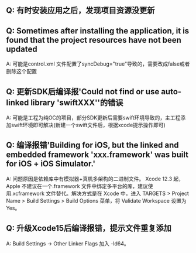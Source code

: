 ## Q: 有时安装应用之后，发现项目资源没更新
## Q: Sometimes after installing the application, it is found that the project resources have not been updated

A: 可能是control.xml 文件配置了syncDebug="true"导致的，需要改成false或者删除这个配置

## Q: 更新SDK后编译报'Could not find or use auto-linked library 'swiftXXX''的错误

A: 可能是工程为纯OC的项目，部分SDK更新后需要swift环境导致的，主工程添加swift环境即可解决(新建一个swift文件后，根据xcode提示操作即可)

## Q: 编译报错'Building for iOS, but the linked and embedded framework 'xxx.framework' was built for iOS + iOS Simulator.'

A: 问题原因是依赖库中有模拟器+真机多架构的二进制文件。 Xcode 12.3 起，Apple 不建议在一个.framework 文件中绑定多平台的库，建议使用.xcframework 文件替代。解决方式是在 Xcode 中，进入 TARGETS > Project Name > Build Settings > Build Options 菜单，将 Validate Workspace 设置为 Yes。

## Q: 升级Xcode15后编译报错，提示文件重复添加

A: Build Settings -> Other Linker Flags 加入 -ld64。